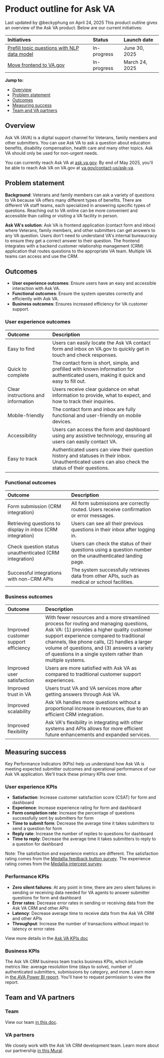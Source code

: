 # Product outline for Ask VA
Last updated by @beckyphung on April 24, 2025
This product outline gives an overview of the Ask VA product. Below are our current initiatives:

|Initiatives|Status|Launch date|
|:---|:---|:---|
|[Prefill topic questions with NLP data model](https://github.com/department-of-veterans-affairs/va.gov-team/blob/master/products/ask-va/product/prefill-nlp%20June%202025/initiative-brief.md)|In-progress|June 30, 2025|
|[Move frontend to VA.gov](https://github.com/department-of-veterans-affairs/va.gov-team/blob/master/products/ask-va/product/move-frontend%20Mar%202025/initiative-brief.md)|In-progress|March 24, 2025|

**Jump to:**
- [Overview](#overview)
- [Problem statement](#problem-statement)
- [Outcomes](#outcomes)
- [Measuring success](#measuring-success)
- [Team and VA partners](#team-and-va-partners)

## Overview
Ask VA (AVA) is a digital support channel for Veterans, family members and other submitters. You can use Ask VA to ask a question about education benefits, disability compensation, health care and many other topics. Ask VA should only be used for non-urgent needs.

You can currently reach Ask VA at [ask.va.gov](https://ask.va.gov/). By end of May 2025, you'll be able to reach Ask VA on VA.gov at [va.gov/contact-us/ask-va](https://va.gov/contact-us/ask-va).

## Problem statement
**Background**: Veterans and family members can ask a variety of questions to VA because VA offers many different types of benefits. There are different VA staff teams, each specialized in answering specific types of questions. Reaching out to VA online can be more convenient and accessible than calling or visiting a VA facility in person.

**Ask VA's solution**: Ask VA is frontend application (contact form and inbox) where Veterans, family members, and other submitters can get answers to any VA question. Users don't need to understand VA's internal bureaucracy to ensure they get a correct answer to their question. The frontend integrates with a backend customer relationship management (CRM) application that routes questions to the appropriate VA team. Multiple VA teams can access and use the CRM.

## Outcomes
- **User experience outcomes**: Ensure users have an easy and accessible interaction with Ask VA.
- **Functional outcomes**: Ensure the system operates correctly and efficiently with Ask VA.
- **Business outcomes**: Ensures increased efficiency for VA customer support. 

### User experience outcomes
|Outcome|Description|
|:---|:---|
|Easy to find|Users can easily locate the Ask VA contact form and inbox on VA.gov to quickly get in touch and check responses.|
|Quick to complete|The contact form is short, simple, and prefilled with known information for authenticated users, making it quick and easy to fill out.|
|Clear instructions and information|Users receive clear guidance on what information to provide, what to expect, and how to track their inquiries.|
|Mobile-friendly|The contact form and inbox are fully functional and user-friendly on mobile devices.|
|Accessibility|Users can access the form and dashboard using any assistive technology, ensuring all users can easily contact VA.|
|Easy to track|Authenticated users can view their question history and statuses in their inbox. Unauthenticated users can also check the status of their questions.|

### Functional outcomes
|Outcome|Description|
|:---|:---|
|Form submission (CRM integration)|All form submissions are correctly routed. Users receive confirmation or error messages.|
|Retrieving questions to display in inbox (CRM integration)|Users can see all their previous questions in their inbox after logging in.|
|Check question status unauthenticated (CRM integration)|Users can check the status of their questions using a question number on the unauthenticated landing page.|
|Successful integrations with non-CRM APIs|The system successfully retrieves data from other APIs, such as medical or school facilities.|

### Business outcomes
|Outcome|Description|
|:---|:---|
|Improved customer support efficiency|With fewer resources and a more streamlined process for routing and managing questions, Ask VA: (1) provides a higher quality customer support experience compared to traditional channels, like phone calls, (2) handles a larger volume of questions, and (3) answers a variety of questions in a single system rather than multiple systems.|
|Improved user satisfaction|Users are more satisfied with Ask VA as compared to traditional customer support experiences.|
|Improved trust in VA|Users trust VA and VA services more after getting answers through Ask VA.|
|Improved scalability|Ask VA handles more questions without a proportional increase in resources, due to an efficient CRM integration.|
|Improved flexibility|Ask VA's flexibility in integrating with other systems and APIs allows for more efficient future enhancements and expanded services.|

## Measuring success
Key Performance Indicators (KPIs) help us understand how Ask VA is meeting expected submitter outcomes and operational performance of our Ask VA application. We'll track these primary KPIs over time.

### User experience KPIs
- **Satisfaction**: Increase customer satisfaction score (CSAT) for form and dashboard
- **Experience**: Increase experience rating for form and dashboard
- **Form completion rate**: Increase the percentage of questions successfully sent by submitters for form
- **Time to submit form**: Decrease the average time it takes submitters to send a question for form
- **Reply rate**: Increase the number of replies to questions for dashboard
- **Time to reply**: Decrease the average time it takes submitters to reply to a question for dashboard

Note: The satisfaction and experience metrics are different. The satisfaction rating comes from the [Medallia feedback button survey](https://depo-platform-documentation.scrollhelp.site/analytics-monitoring/accessing-and-utilizing-contact-center-data#AccessingandUtilizingVeteranSupportData-FeedbackSurveyQuestions). The experience rating comes from the [Medallia intercept survey](https://depo-platform-documentation.scrollhelp.site/analytics-monitoring/accessing-and-utilizing-contact-center-data#AccessingandUtilizingVeteranSupportData-MedalliaInterceptSurveyQuestions).

### Performance KPIs
- **Zero silent failures**: At any point in time, there are zero silent failures in sending or receiving data needed for VA agents to answer submitter questions for form and dashboard
- **Error rates**: Decrease error rates in sending or receiving data from the Ask VA CRM and other APIs
- **Latency**: Decrease average time to receive data from the Ask VA CRM and other APIs
- **Throughput**: Increase the number of transactions without impact to latency or error rates

View more details in the [Ask VA KPIs doc](https://github.com/department-of-veterans-affairs/va.gov-team/blob/master/products/ask-va/product/KPIs.md)

### Business KPIs
The Ask VA CRM business team tracks business KPIs, which include metrics like: average resolution time (days to solve), number of authenticated submitters, submissions by category, and more. Learn more in [the AVA Power BI report](https://app.powerbigov.us/groups/me/reports/e895dbed-17f3-45d1-8219-2b3fe27b8b7e?ctid=e95f1b23-abaf-45ee-821d-b7ab251ab3bf&pbi_source=linkShare&bookmarkGuid=72bfed1d-0745-4452-a5e8-6a36551cb166). You'll have to request permission to view the report.

## Team and VA partners
### Team
View our team [in this doc](https://github.com/department-of-veterans-affairs/va.gov-team/blob/master/products/ask-va/README.md#our-team).

### VA partners
We closely work with the Ask VA CRM development team. Learn more about our partnership [in this Mural](https://app.mural.co/t/departmentofveteransaffairs9999/m/departmentofveteransaffairs9999/1696976895933/4f5410b3e8770441f4101cbabd565aa0cd13dac7).
